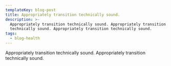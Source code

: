```yaml
---
templateKey: blog-post
title: Appropriately transition technically sound.
description: >-
  Appropriately transition technically sound. Appropriately transition
  technically sound. Appropriately transition technically sound.
tags:
  - blog-health
---
```

Appropriately transition technically sound. Appropriately transition technically sound.
